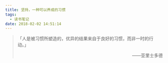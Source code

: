 ```yaml
---
title: 坚持，一种可以养成的习惯
tags:
  - 读书笔记
date: 2018-02-02 14:51:14
---
```



>「人是被习惯所塑造的，优异的结果来自于良好的习惯，而非一时的行动。」  
     <p align="right"> ——亚里士多德</p>
